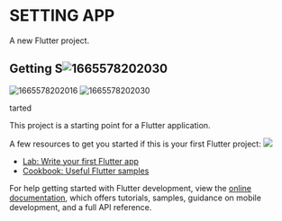 # SETTING APP

A new Flutter project.

## Getting S![1665578202030](https://user-images.githubusercontent.com/113710907/195345297-f4754f58-1dbd-408d-9118-3046bfbe8ca3.jpg)
![1665578202016](https://user-images.githubusercontent.com/113710907/195345504-b053031c-4d28-4ced-ba2b-bdf82cff1171.jpg)
![1665578202030](https://user-images.githubusercontent.com/113710907/195345540-9316dfb7-2d42-46af-922b-2c670360eea5.jpg)

tarted

This project is a starting point for a Flutter application.

A few resources to get you started if this is your first Flutter project:
![](C:/Users/bhumit/AppData/Local/Temp/1665578202030.jpg)

- [Lab: Write your first Flutter app](https://docs.flutter.dev/get-started/codelab)
- [Cookbook: Useful Flutter samples](https://docs.flutter.dev/cookbook)

For help getting started with Flutter development, view the
[online documentation](https://docs.flutter.dev/), which offers tutorials,
samples, guidance on mobile development, and a full API reference.
